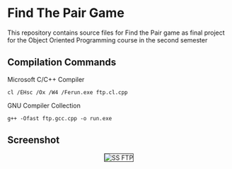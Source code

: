 # Find The Pair Game

This repository contains source files for Find the Pair game as final project for the Object Oriented Programming course in the second semester

## Compilation Commands

Microsoft C/C++ Compiler 

``` 
cl /EHsc /Ox /W4 /Ferun.exe ftp.cl.cpp
```

GNU Compiler Collection 

``` 
g++ -Ofast ftp.gcc.cpp -o run.exe
```

## Screenshot

<p align="center">
  <img src="https://i.ibb.co/4KD5Z6W/ss-ftp.png" alt="SS FTP" border="1">
</p>
